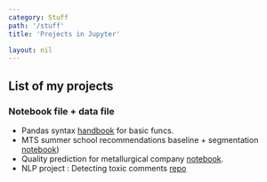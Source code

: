 ```yaml
---
category: Stuff
path: '/stuff'
title: 'Projects in Jupyter'

layout: nil
---
```

## List of my projects
### Notebook file + data file
* Pandas syntax [handbook](https://github.com/Mishquad/DS/blob/master/docs/_includes/jupyter/intro%20pandas_visual/pandas_and_visual_intro.ipynb) for basic funcs.
* MTS summer school recommendations baseline + segmentation [notebook](https://github.com/Mishquad/DS/blob/master/docs/_includes/jupyter/baseline-summer-school.ipynb))
* Quality prediction for metallurgical company [notebook](https://github.com/Mishquad/DS/blob/master/docs/_includes/jupyter/hackathon(task2).ipynb).
* NLP project : Detecting toxic comments [repo](https://github.com/Mishquad/nlp_project/tree/main)

